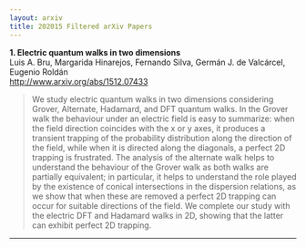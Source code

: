 ```yaml
---
layout: arxiv
title: 202015 Filtered arXiv Papers
---
```


**1.    Electric quantum walks in two dimensions**  
Luis A. Bru, Margarida Hinarejos, Fernando Silva, Germán J. de Valcárcel, Eugenio Roldán  
http://www.arxiv.org/abs/1512.07433  
<blockquote>
<p>
We study electric quantum walks in two dimensions considering Grover, Alternate, Hadamard, and DFT quantum walks. In the Grover walk the behaviour under an electric field is easy to summarize: when the field direction coincides with the x or y axes, it produces a transient trapping of the probability distribution along the direction of the field, while when it is directed along the diagonals, a perfect 2D trapping is frustrated. The analysis of the alternate walk helps to understand the behaviour of the Grover walk as both walks are partially equivalent; in particular, it helps to understand the role played by the existence of conical intersections in the dispersion relations, as we show that when these are removed a perfect 2D trapping can occur for suitable directions of the field. We complete our study with the electric DFT and Hadamard walks in 2D, showing that the latter can exhibit perfect 2D trapping.
</p>
</blockquote>

------

